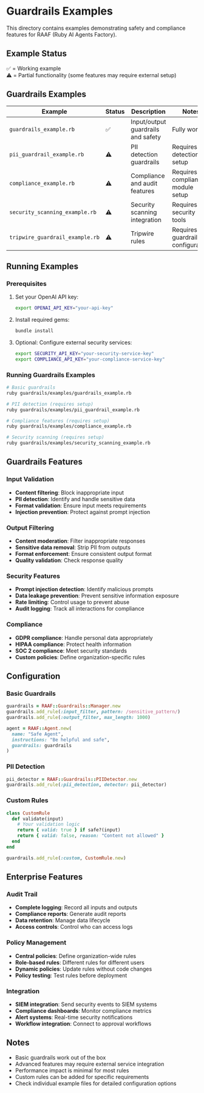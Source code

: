 # Guardrails Examples

This directory contains examples demonstrating safety and compliance features for RAAF (Ruby AI Agents Factory).

## Example Status

✅ = Working example  
⚠️ = Partial functionality (some features may require external setup)  

## Guardrails Examples

| Example | Status | Description | Notes |
|---------|--------|-------------|-------|
| `guardrails_example.rb` | ✅ | Input/output guardrails and safety | Fully working |
| `pii_guardrail_example.rb` | ⚠️ | PII detection guardrails | Requires PII detection setup |
| `compliance_example.rb` | ⚠️ | Compliance and audit features | Requires compliance module setup |
| `security_scanning_example.rb` | ⚠️ | Security scanning integration | Requires security tools |
| `tripwire_guardrail_example.rb` | ⚠️ | Tripwire rules | Requires guardrail configuration |

## Running Examples

### Prerequisites

1. Set your OpenAI API key:
   ```bash
   export OPENAI_API_KEY="your-api-key"
   ```

2. Install required gems:
   ```bash
   bundle install
   ```

3. Optional: Configure external security services:
   ```bash
   export SECURITY_API_KEY="your-security-service-key"
   export COMPLIANCE_API_KEY="your-compliance-service-key"
   ```

### Running Guardrails Examples

```bash
# Basic guardrails
ruby guardrails/examples/guardrails_example.rb

# PII detection (requires setup)
ruby guardrails/examples/pii_guardrail_example.rb

# Compliance features (requires setup)
ruby guardrails/examples/compliance_example.rb

# Security scanning (requires setup)
ruby guardrails/examples/security_scanning_example.rb
```

## Guardrails Features

### Input Validation
- **Content filtering**: Block inappropriate input
- **PII detection**: Identify and handle sensitive data
- **Format validation**: Ensure input meets requirements
- **Injection prevention**: Protect against prompt injection

### Output Filtering
- **Content moderation**: Filter inappropriate responses
- **Sensitive data removal**: Strip PII from outputs
- **Format enforcement**: Ensure consistent output format
- **Quality validation**: Check response quality

### Security Features
- **Prompt injection detection**: Identify malicious prompts
- **Data leakage prevention**: Prevent sensitive information exposure
- **Rate limiting**: Control usage to prevent abuse
- **Audit logging**: Track all interactions for compliance

### Compliance
- **GDPR compliance**: Handle personal data appropriately
- **HIPAA compliance**: Protect health information
- **SOC 2 compliance**: Meet security standards
- **Custom policies**: Define organization-specific rules

## Configuration

### Basic Guardrails
```ruby
guardrails = RAAF::Guardrails::Manager.new
guardrails.add_rule(:input_filter, pattern: /sensitive_pattern/)
guardrails.add_rule(:output_filter, max_length: 1000)

agent = RAAF::Agent.new(
  name: "Safe Agent",
  instructions: "Be helpful and safe",
  guardrails: guardrails
)
```

### PII Detection
```ruby
pii_detector = RAAF::Guardrails::PIIDetector.new
guardrails.add_rule(:pii_detection, detector: pii_detector)
```

### Custom Rules
```ruby
class CustomRule
  def validate(input)
    # Your validation logic
    return { valid: true } if safe?(input)
    return { valid: false, reason: "Content not allowed" }
  end
end

guardrails.add_rule(:custom, CustomRule.new)
```

## Enterprise Features

### Audit Trail
- **Complete logging**: Record all inputs and outputs
- **Compliance reports**: Generate audit reports
- **Data retention**: Manage data lifecycle
- **Access controls**: Control who can access logs

### Policy Management
- **Central policies**: Define organization-wide rules
- **Role-based rules**: Different rules for different users
- **Dynamic policies**: Update rules without code changes
- **Policy testing**: Test rules before deployment

### Integration
- **SIEM integration**: Send security events to SIEM systems
- **Compliance dashboards**: Monitor compliance metrics
- **Alert systems**: Real-time security notifications
- **Workflow integration**: Connect to approval workflows

## Notes

- Basic guardrails work out of the box
- Advanced features may require external service integration
- Performance impact is minimal for most rules
- Custom rules can be added for specific requirements
- Check individual example files for detailed configuration options